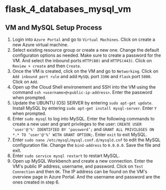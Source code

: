 # flask_4_databases_mysql_vm

## VM and MySQL Setup Process
1. Login into `Azure Portal` and go to `Virtual Machines`. Click on create a new Azure virtual machine.
2. Select existing resource group or create a new one. Change the default configuraton options as needed. Make sure to create a password for the VM. And select the inbound ports `HTTP(80)` and `HTTPS(443)`. Click on `Review + create` and then `Create`.
3. Once the VM is created, click on the VM and go to `Networking`. Click on `Add inbound port rule` and add `MySQL` port `3306` and `Flask` port `5000`. Click on `Add`.
4. Open up the Cloud Shell environement and SSH into the VM using the command `ssh <username>@<public-ip-address>`. Enter the password when prompted. 
5. Update the UBUNTU (OS) SERVER by entering `sudo apt-get update`. Install MySQL by entering `sudo apt-get install mysql-server`. Enter `Y` when prompted.
6. Enter `sudo mysql` to log into MySQL. Enter the following commands to create a new user and grant privileges to the user: `CREATE USER ‘user'@'%' IDENTIFIED BY ‘password’;` and `GRANT ALL PRIVILEGES ON *.* TO ‘user'@'%’ WITH GRANT OPTION;`. Enter `exit` to exit MySQL.
7. Enter `sudo nano /etc/mysql/mysql.conf.d/mysqld.cnf` to edit the MySQL configuration file. Change the `bind-address` to `0.0.0.0`. Save the file and exit.
8. Enter `sudo service mysql restart` to restart MySQL. 
9. Open up MySQL Workbench and create a new connection. Enter the VM's public IP address, username, and password. Click on `Test Connection` and then `OK`. The IP address can be found on the VM's overview page in Azure Portal. And the username and password are the ones created in step 6.

